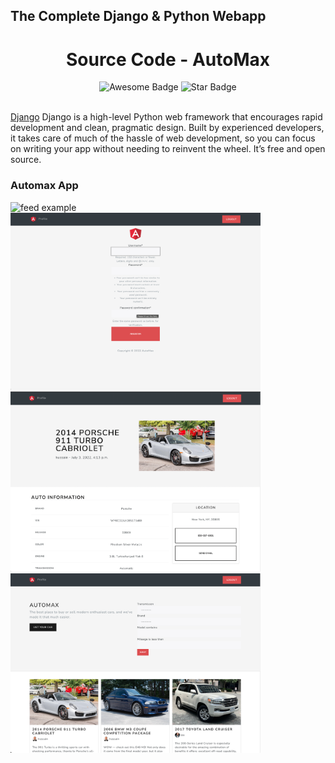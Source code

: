 ## The Complete Django & Python Webapp

<h1 align="center">Source Code - AutoMax</h1>
<div align="center">
<img src="https://cdn.rawgit.com/sindresorhus/awesome/d7305f38d29fed78fa85652e3a63e154dd8e8829/media/badge.svg" alt="Awesome Badge"/>
<img src="https://img.shields.io/static/v1?label=%F0%9F%8C%9F&message=If%20Useful&style=style=flat&color=BC4E99" alt="Star Badge"/>
</div>

<br>

<a href="https://www.djangoproject.com/">Django</a> Django is a high-level Python web framework that encourages rapid development and clean, pragmatic design. Built by experienced developers, it takes care of much of the hassle of web development, so you can focus on writing your app without needing to reinvent the wheel. It’s free and open source.

### Automax App

<div>
<img src="previews/ScreenShot_11.png" alt="feed example" width="400">
<img src="previews/ScreenShot_2.png" alt="feed example" width="400">
<img src="previews/ScreenShot_3.png" alt="feed example" width="400">
<img src="previews/ScreenShot_4.png" alt="feed example" width="400">
</div>
</p>

